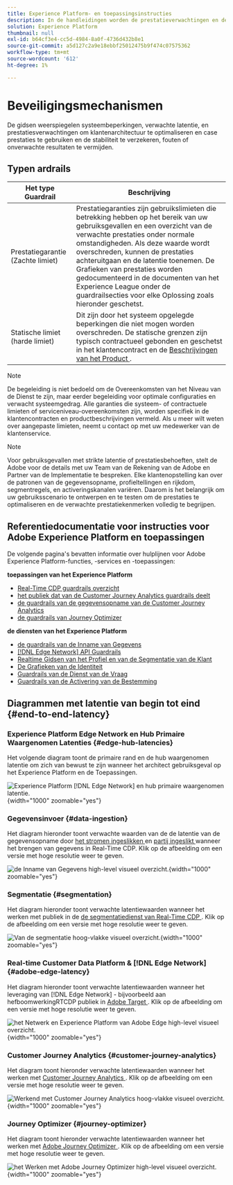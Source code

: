 ```yaml
---
title: Experience Platform- en toepassingsinstructies
description: In de handleidingen worden de prestatieverwachtingen en de gevolgen voor de componenten en services in Adobe Experience Platform en Applications gedefinieerd
solution: Experience Platform
thumbnail: null
exl-id: b64cf3e4-cc5d-4984-8a0f-4736d432b8e1
source-git-commit: a5d127c2a9e18ebbf25012475b9f474c07575362
workflow-type: tm+mt
source-wordcount: '612'
ht-degree: 1%

---
```



# Beveiligingsmechanismen

De gidsen weerspiegelen systeembeperkingen, verwachte latentie, en prestatiesverwachtingen om klantenarchitectuur te optimaliseren en case prestaties te gebruiken en de stabiliteit te verzekeren, fouten of onverwachte resultaten te vermijden.

## Typen ardrails

| Het type Guardrail | Beschrijving |
|---|---|
| Prestatiegarantie (Zachte limiet) | Prestatiegaranties zijn gebruikslimieten die betrekking hebben op het bereik van uw gebruiksgevallen en een overzicht van de verwachte prestaties onder normale omstandigheden. Als deze waarde wordt overschreden, kunnen de prestaties achteruitgaan en de latentie toenemen. De Grafieken van prestaties worden gedocumenteerd in de documenten van het Experience League onder de guardrailsecties voor elke Oplossing zoals hieronder geschetst. |
| Statische limiet (harde limiet) | Dit zijn door het systeem opgelegde beperkingen die niet mogen worden overschreden. De statische grenzen zijn typisch contractueel gebonden en geschetst in het klantencontract en de [ Beschrijvingen van het Product ](https://helpx.adobe.com/legal/product-descriptions.html). |

>[!NOTE]
>
> De begeleiding is niet bedoeld om de Overeenkomsten van het Niveau van de Dienst te zijn, maar eerder begeleiding voor optimale configuraties en verwacht systeemgedrag. Alle garanties die systeem- of contractuele limieten of serviceniveau-overeenkomsten zijn, worden specifiek in de klantencontracten en productbeschrijvingen vermeld. Als u meer wilt weten over aangepaste limieten, neemt u contact op met uw medewerker van de klantenservice.

>[!NOTE]
>
> Voor gebruiksgevallen met strikte latentie of prestatiesbehoeften, stelt de Adobe voor de details met uw Team van de Rekening van de Adobe en Partner van de Implementatie te bespreken. Elke klantenopstelling kan over de patronen van de gegevensopname, profieltellingen en rijkdom, segmentregels, en activeringskanalen variëren. Daarom is het belangrijk om uw gebruiksscenario te ontwerpen en te testen om de prestaties te optimaliseren en de verwachte prestatiekenmerken volledig te begrijpen.

## Referentiedocumentatie voor instructies voor Adobe Experience Platform en toepassingen

De volgende pagina&#39;s bevatten informatie over hulplijnen voor Adobe Experience Platform-functies, -services en -toepassingen:

**toepassingen van het Experience Platform**

* [ Real-Time CDP guardrails overzicht ](https://experienceleague.adobe.com/docs/experience-platform/rtcdp/guardrails/overview.html)
* [ het publiek dat van de Customer Journey Analytics guardrails deelt ](https://experienceleague.adobe.com/docs/analytics-platform/using/cja-components/audiences/publish.html#latency)
* [ de guardrails van de gegevensopname van de Customer Journey Analytics ](https://experienceleague.adobe.com/docs/experience-platform/sources/connectors/adobe-applications/analytics.html#what-is-the-expected-latency-for-analytics-data-on-platform%3F)
* [ de guardrails van Journey Optimizer ](https://experienceleague.adobe.com/docs/journey-optimizer/using/get-started/guardrails.html)

**de diensten van het Experience Platform**

* [ de guardrails van de Inname van Gegevens ](https://experienceleague.adobe.com/docs/experience-platform/ingestion/guardrails.html)
* [[!DNL Edge Network]  API Guardrails ](https://experienceleague.adobe.com/docs/experience-platform/edge-network-server-api/guardrails.html)
* [ Realtime Gidsen van het Profiel en van de Segmentatie van de Klant ](https://experienceleague.adobe.com/docs/experience-platform/profile/guardrails.html)
* [ De Grafieken van de Identiteit ](https://experienceleague.adobe.com/docs/experience-platform/identity/guardrails.html?lang=en)
* [ Guardrails van de Dienst van de Vraag ](https://experienceleague.adobe.com/docs/experience-platform/query/guardrails.html?lang=en)
* [ Guardrails van de Activering van de Bestemming ](https://experienceleague.adobe.com/docs/experience-platform/destinations/guardrails.html)

## Diagrammen met latentie van begin tot eind {#end-to-end-latency}

### Experience Platform Edge Network en Hub Primaire Waargenomen Latenties {#edge-hub-latencies}

Het volgende diagram toont de primaire rand en de hub waargenomen latentie om zich van bewust te zijn wanneer het architect gebruiksgeval op het Experience Platform en de Toepassingen.

![ Experience Platform [!DNL Edge Network] en hub primaire waargenomen latentie.](/help/blueprints/experience-platform/deployment/assets/aep_edge_hub_latency_v1.svg " Edge Network van het Experience Platform en hub primaire waargenomen latentie "){width="1000" zoomable="yes"}

### Gegevensinvoer {#data-ingestion}

Het diagram hieronder toont verwachte waarden van de de latentie van de gegevensopname door [ het stromen ingeslikken ](https://experienceleague.adobe.com/docs/experience-platform/ingestion/streaming/overview.html) en [ partij ingeslikt ](https://experienceleague.adobe.com/docs/experience-platform/ingestion/batch/getting-started.html?lang=en) wanneer het brengen van gegevens in Real-Time CDP. Klik op de afbeelding om een versie met hoge resolutie weer te geven.

![ de Inname van Gegevens high-level visueel overzicht.](/help/blueprints/experience-platform/deployment/assets/aep_data_flow_guardrails.svg " het Inslikken van Gegevens high-level visuele overzicht en latentiewaarden "){width="1000" zoomable="yes"}

### Segmentatie {#segmentation}

Het diagram hieronder toont verwachte latentiewaarden wanneer het werken met publiek in de [ de segmentatiedienst van Real-Time CDP ](https://experienceleague.adobe.com/docs/experience-platform/segmentation/home.html). Klik op de afbeelding om een versie met hoge resolutie weer te geven.

![ Van de segmentatie hoog-vlakke visueel overzicht.](/help/blueprints/experience-platform/deployment/assets/segmentation_guardrails.svg " de visuele overzicht en latentiewaarden van de Segmentatie op hoog niveau "){width="1000" zoomable="yes"}

### Real-time Customer Data Platform &amp; [!DNL Edge Network] {#adobe-edge-latency}

Het diagram hieronder toont verwachte latentiewaarden wanneer het leveraging van [!DNL Edge Network] - bijvoorbeeld aan hefboomwerkingRTCDP publiek in [ Adobe Target ](https://experienceleague.adobe.com/docs/experience-platform/destinations/catalog/personalization/adobe-target-connection.html?lang=en). Klik op de afbeelding om een versie met hoge resolutie weer te geven.

![ het Netwerk en Experience Platform van Adobe Edge high-level visueel overzicht.](/help/blueprints/experience-platform/deployment/assets/RTCDP_Edge_guardrails.svg " Exporterend publiek naar Adobe Target high-level visueel overzicht en latentie "){width="1000" zoomable="yes"}

### Customer Journey Analytics {#customer-journey-analytics}

Het diagram toont hieronder verwachte latentiewaarden wanneer het werken met [ Customer Journey Analytics ](https://experienceleague.adobe.com/docs/analytics-platform/using/cja-overview/cja-overview.html?lang=en). Klik op de afbeelding om een versie met hoge resolutie weer te geven.

![ Werkend met Customer Journey Analytics hoog-vlakke visueel overzicht.](/help/blueprints/experience-platform/deployment/assets/CJA_guardrails.svg " Werkend met Customer Journey Analytics hoog-vlakke visuele overzicht en latentiewaarden "){width="1000" zoomable="yes"}

### Journey Optimizer {#journey-optimizer}

Het diagram toont hieronder verwachte latentiewaarden wanneer het werken met [ Adobe Journey Optimizer ](https://experienceleague.adobe.com/docs/journey-optimizer/using/get-started/get-started.html?lang=en). Klik op de afbeelding om een versie met hoge resolutie weer te geven.

![ het Werken met Adobe Journey Optimizer high-level visueel overzicht.](/help/blueprints/experience-platform/deployment/assets/AJO_guardrails.svg " Werkend met Adobe Journey Optimizer hoog-vlakke visuele overzicht en latentiewaarden "){width="1000" zoomable="yes"}